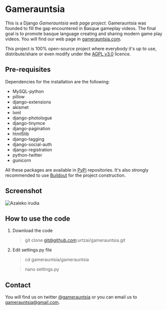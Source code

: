 Gamerauntsia
============

This is a Django *Gamerauntsia web page project*. Gamerauntsia was founded to fill the gap encountered in Basque gameplay videos. The final goal is to promote basque language creating and sharing modern game play videos. 
You will find our web page in [gamerauntsia.com](http://gamerauntsia.com).

This project is 100% open-source project where everybody it's up to use, distribute/share or even modify under the 
[AGPL v3.0](http://www.gnu.org/licenses/agpl-3.0.html#content) licence.

Pre-requisites
--------------

Dependencies for the installation are the following:

* MySQL-python
* pillow
* django-extensions
* akismet
* lxml
* django-photologue
* django-tinymce
* django-pagination
* html5lib
* django-tagging
* django-social-auth
* django-registration
* python-twitter
* gunicorn

All these packages are available in [PyPi](http://pypi.python.org/pypi) repositories. It's also strongly recommended 
to use [Buildout](http://www.buildout.org/) for the project construction.

Screenshot
----------

![Azaleko irudia](img/gamerauntsia_index.png "Azaleko irudia")

How to use the code
-------------------

1. Download the code

    > git clone git@github.com:urtzai/gamerauntsia.git
    
2. Edit settings.py file

    > cd gamerauntsia/gamerauntsia
      
    > nano settings.py

Contact
-------

You will find us on twitter [@gamerauntsia](http://twitter.com/gamerauntsia) or you can email us to gamerauntsia@gmail.com.
